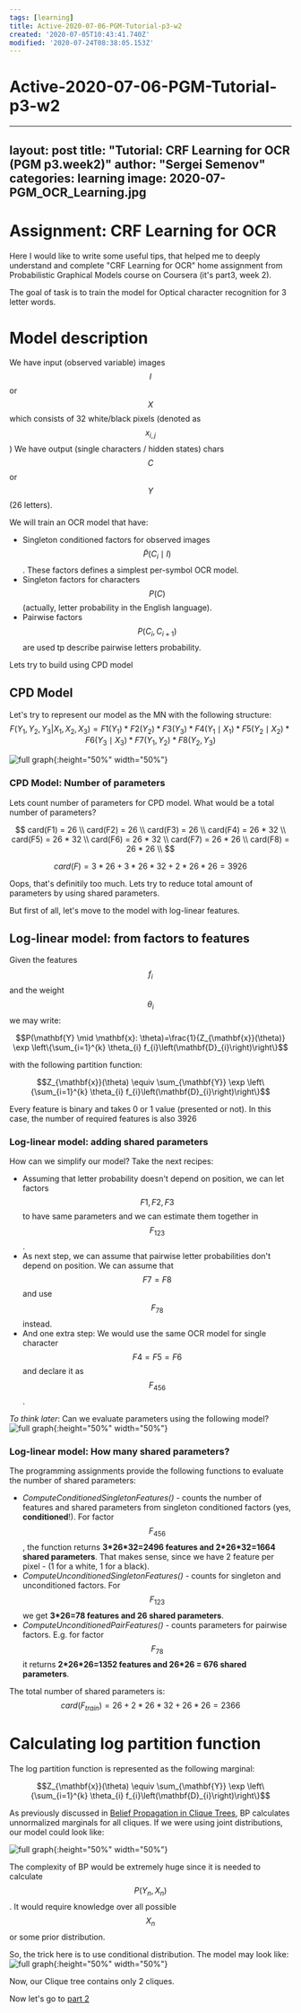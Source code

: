 ```yaml
---
tags: [learning]
title: Active-2020-07-06-PGM-Tutorial-p3-w2
created: '2020-07-05T10:43:41.740Z'
modified: '2020-07-24T08:38:05.153Z'
---
```


# Active-2020-07-06-PGM-Tutorial-p3-w2
---
layout: post
title: "Tutorial: CRF Learning for OCR (PGM p3.week2)"
author: "Sergei Semenov"
categories: learning
image: 2020-07-PGM_OCR_Learning.jpg
---
# Assignment: CRF Learning for OCR
Here I would like to write some useful tips, that helped me to deeply understand and complete "CRF Learning for OCR" home assignment from Probabilistic Graphical Models course on Coursera (it's part3, week 2).

The goal of task is to train the model for Optical character recognition for 3 letter words.

# Model description

We have input (observed variable) images $$I$$ or $$X$$ which consists of 32 white/black pixels (denoted as $$x_{i,j}$$)
We have output (single characters / hidden states) chars $$C$$ or $$Y$$ (26 letters).

We will train an OCR model that have:
* Singleton conditioned factors for observed images $$\widetilde{P}(C_{i} \mid I)$$. These factors defines a simplest
 per-symbol OCR model.
* Singleton factors for characters $$P(C)$$ (actually, letter probability in the English language).
* Pairwise factors $$P(C_{i}, C_{i+1})$$ are used tp describe pairwise letters probability.

Lets try to build using CPD model
##  CPD Model
Let's try to represent our model as the MN with the following structure:
$$
F(Y_1, Y_2, Y_3 | X_1, X_2, X_3) = F1(Y_1) * F2(Y_2) * F3(Y_3) * F4(Y_1 \mid X_1) * F5(Y_2 \mid X_2) * F6(Y_3 \mid X_3) * F7 (Y_1, Y_2)* F8 (Y_2, Y_3)
$$

![full graph](https://simonrus.github.io/about/assets/img/2020-07_PGM_p2_week2_drawing1.inkscape.svg "Graph"){:height="50%" width="50%"}

### CPD Model: Number of parameters 
Lets count number of parameters for CPD model. What would be a total number of parameters?

$$
card(F1) = 26 \\
card(F2) = 26 \\
card(F3) = 26 \\
card(F4) = 26 * 32 \\
card(F5) = 26 * 32 \\
card(F6) = 26 * 32 \\
card(F7) = 26 * 26 \\
card(F8) = 26 * 26 \\
$$

$$card(F) = 3 * 26 + 3 * 26 * 32 + 2 * 26 * 26 = 3926$$

Oops, that's definitily too much. Lets try to reduce total amount of parameters by using shared parameters.

But first of all, let's move to the model with log-linear features.

## Log-linear model: from factors to features
Given the features $$f_{i}$$ and the weight $$\theta_{i}$$ we may write:

$$P(\mathbf{Y} \mid \mathbf{x}: \theta)=\frac{1}{Z_{\mathbf{x}}(\theta)} \exp \left\{\sum_{i=1}^{k} \theta_{i} f_{i}\left(\mathbf{D}_{i}\right)\right\}$$

with the following partition function:

$$Z_{\mathbf{x}}(\theta) \equiv \sum_{\mathbf{Y}} \exp \left\{\sum_{i=1}^{k} \theta_{i} f_{i}\left(\mathbf{D}_{i}\right)\right\}$$

Every feature is binary and takes 0 or 1 value (presented or not). In this case, the number of required features is also 3926

### Log-linear model: adding shared parameters

How can we simplify our model? Take the next recipes:
* Assuming that letter probability doesn't depend on position, we can let factors $$F1,F2,F3$$ to have same parameters and  we can estimate them together in $$F_{123}$$.
* As next step, we can assume that pairwise letter probabilities don't depend on position. We can assume that $$F7 = F8$$ and use $$F_{78}$$ instead.
* And one extra step: We would use the same OCR model for single character $$F4 = F5 = F6$$ and declare it as $$F_{456}$$.

*To think later*: Can we evaluate parameters using the following model?
![full graph](https://simonrus.github.io/about/assets/img/2020-07_PGM_p2_week2_drawing2.inkscape.svg "Graph"){:height="50%" width="50%"}

### Log-linear model: How many shared parameters?
The programming assignments provide the following functions to evaluate the number of shared parameters:
* *ComputeConditionedSingletonFeatures()* - counts the number of features and shared parameters from singleton conditioned factors (yes, __conditioned__!). For factor $$F_{456}$$, the function returns __3\*26\*32=2496 features and 2\*26\*32=1664 shared parameters__. That makes sense, since we have 2 feature per pixel - (1 for a white, 1 for a black).
* *ComputeUnconditionedSingletonFeatures()* - counts for singleton and unconditioned factors. For $$F_{123}$$ we get __3\*26=78 features and 26 shared parameters__.
* *ComputeUnconditionedPairFeatures()* - counts parameters for pairwise factors. E.g. for factor $$F_{78}$$ it returns __2\*26\*26=1352 features and 26\*26 = 676 shared parameters__.

The total number of shared parameters is:
$$card(F_{train}) = 26 + 2 * 26 * 32 + 26 * 26 = 2366$$

# Calculating log partition function
The log partition function is represented as the following marginal:

$$Z_{\mathbf{x}}(\theta) \equiv \sum_{\mathbf{Y}} \exp \left\{\sum_{i=1}^{k} \theta_{i} f_{i}\left(\mathbf{D}_{i}\right)\right\}$$

As previously discussed in [Belief Propagation in Clique Trees](https://simonrus.github.io/about/learning/PGM-p2-w2-BP-In-CliqueTrees.html), BP calculates unnormalized marginals for all cliques. If we were using joint distributions, our model could look like:

![full graph](https://simonrus.github.io/about/assets/img/2020-07_PGM_p2_week2_drawing3.inkscape.svg "Graph"){:height="50%" width="50%"}

The complexity of BP would be extremely huge since it is needed to calculate $$P(Y_n, X_n)$$. It would require knowledge over
all possible $$X_n$$ or some prior distribution.

So, the trick here is to use conditional distribution. The model may look like:
![full graph](https://simonrus.github.io/about/assets/img/2020-07_PGM_p2_week2_drawing4.inkscape.svg "Graph"){:height="50%" width="50%"}

Now, our Clique tree contains only 2 cliques.

Now let's go to [part 2](https://simonrus.github.io/about/learning/PGM-Tutorial-p3-w2_part2.html)









